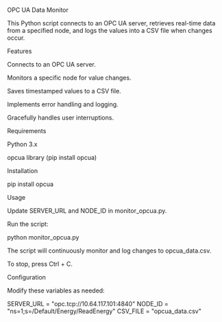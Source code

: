 OPC UA Data Monitor

This Python script connects to an OPC UA server, retrieves real-time data from a specified node, and logs the values into a CSV file when changes occur.

Features

Connects to an OPC UA server.

Monitors a specific node for value changes.

Saves timestamped values to a CSV file.

Implements error handling and logging.

Gracefully handles user interruptions.

Requirements

Python 3.x

opcua library (pip install opcua)

Installation

pip install opcua

Usage

Update SERVER_URL and NODE_ID in monitor_opcua.py.

Run the script:

python monitor_opcua.py

The script will continuously monitor and log changes to opcua_data.csv.

To stop, press Ctrl + C.

Configuration

Modify these variables as needed:

SERVER_URL = "opc.tcp://10.64.117.101:4840"
NODE_ID = "ns=1;s=/Default/Energy/ReadEnergy"
CSV_FILE = "opcua_data.csv"




